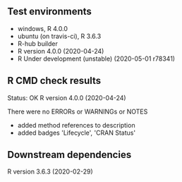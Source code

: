 ## Test environments
* windows, R 4.0.0
* ubuntu (on travis-ci), R 3.6.3
* R-hub builder
* R version 4.0.0 (2020-04-24)
* R Under development (unstable) (2020-05-01 r78341)

## R CMD check results
Status: OK
R version 4.0.0 (2020-04-24)

There were no ERRORs or WARNINGs or NOTES

  * added method references to description
  * added badges 'Lifecycle', 'CRAN Status'
  
## Downstream dependencies
R version 3.6.3 (2020-02-29)
